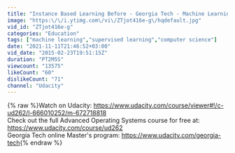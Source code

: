 ```yaml
---
title: "Instance Based Learning Before - Georgia Tech - Machine Learning"
image: "https:\/\/i.ytimg.com\/vi\/ZTjot416e-g\/hqdefault.jpg"
vid_id: "ZTjot416e-g"
categories: "Education"
tags: ["machine learning","supervised learning","computer science"]
date: "2021-11-11T21:46:52+03:00"
vid_date: "2015-02-23T19:51:15Z"
duration: "PT2M5S"
viewcount: "13575"
likeCount: "60"
dislikeCount: "71"
channel: "Udacity"
---
```

{% raw %}Watch on Udacity: <a rel="nofollow" target="blank" href="https://www.udacity.com/course/viewer#!/c-ud262/l-666010252/m-672718818">https://www.udacity.com/course/viewer#!/c-ud262/l-666010252/m-672718818</a><br />Check out the full Advanced Operating Systems course for free at: <a rel="nofollow" target="blank" href="https://www.udacity.com/course/ud262">https://www.udacity.com/course/ud262</a> <br />Georgia Tech online Master's program: <a rel="nofollow" target="blank" href="https://www.udacity.com/georgia-tech">https://www.udacity.com/georgia-tech</a>{% endraw %}
